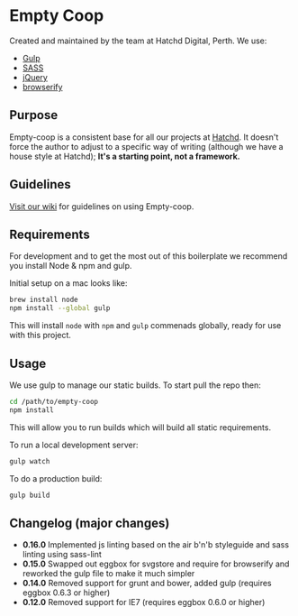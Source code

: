# Empty Coop

Created and maintained by the team at Hatchd Digital, Perth. We use:

- [Gulp](http://gulpjs.com/)
- [SASS](http://sass-lang.com/)
- [jQuery](http://jquery.com/)
- [browserify](http://browserify.org/)

## Purpose

Empty-coop is a consistent base for all our projects at
[Hatchd](http://hatchd.com.au). It doesn't force the author to adjust to a
specific way of writing (although we have a house style at Hatchd); **It's a
starting point, not a framework.**

## Guidelines

[Visit our wiki](https://github.com/hatchddigital/empty-coop/wiki/) for
guidelines on using Empty-coop.

## Requirements

For development and to get the most out of this boilerplate we recommend
you install Node & npm and gulp.

Initial setup on a mac looks like:

```sh
brew install node
npm install --global gulp
```

This will install `node` with `npm` and `gulp` commenads globally,
ready for use with this project.

## Usage

We use gulp to manage our static builds. To start pull the repo then:

```sh
cd /path/to/empty-coop
npm install
```

This will allow you to run builds which will build all static requirements.

To run a local development server:

```sh
gulp watch
```

To do a production build:

```sh
gulp build
```

## Changelog (major changes)

- **0.16.0** Implemented js linting based on the air b'n'b styleguide and sass linting using sass-lint
- **0.15.0** Swapped out eggbox for svgstore and require for browserify and reworked the gulp file to make it much simpler
- **0.14.0** Removed support for grunt and bower, added gulp (requires eggbox 0.6.3 or higher)
- **0.12.0** Removed support for IE7 (requires eggbox 0.6.0 or higher)
